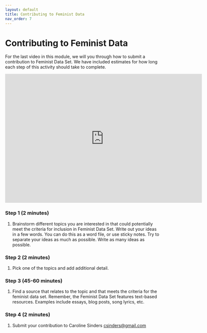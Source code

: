 ```yaml
---
layout: default
title: Contributing to Feminist Data
nav_order: 7
---
```


# Contributing to Feminist Data

For the last video in this module, we will you through how to submit a contribution to Feminist Data Set. We have included estimates for how long each step of this activity should take to complete.  

<iframe height="420" width="640" allowfullscreen frameborder=0 src="https://echo360.ca/media/da9d5486-cb97-4d10-9ce0-6f5b4802c36c/public?autoplay=false&automute=false"></iframe>

### Step 1 (2 minutes)
1. Brainstorm different topics you are interested in that could potentially meet the criteria for inclusion in Feminist Data Set. Write out your ideas in a few words. You can do this as a word file, or use sticky notes. Try to separate your ideas as much as possible. Write as many ideas as possible.  

### Step 2 (2 minutes)
1. Pick one of the topics and add additional detail.  

### Step 3 (45-60 minutes)
1. Find a source that relates to the topic and that meets the criteria for the feminist data set. Remember, the Feminist Data Set features text-based resources. Examples include essays, blog posts, song lyrics, etc.  

### Step 4 (2 minutes)
1. Submit your contribution to Caroline Sinders csinders@gmail.com  
